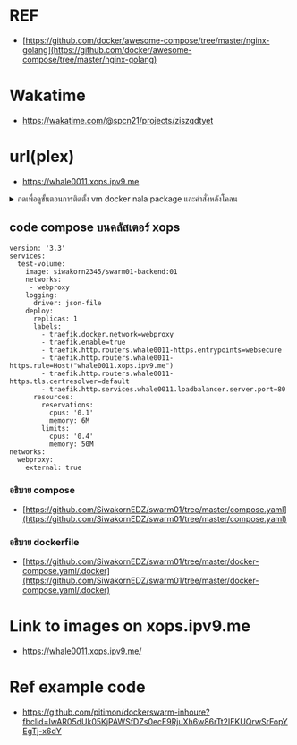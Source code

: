 # REF

- [https://github.com/docker/awesome-compose/tree/master/nginx-golang](https://github.com/docker/awesome-compose/tree/master/nginx-golang)

# Wakatime

- https://wakatime.com/@spcn21/projects/ziszqdtyet

# url(plex)

- https://whale0011.xops.ipv9.me

<details>
  <summary>กดเพื่อดูขั้นตอนการติดตั้ง vm docker nala package และคำสั่งหลังโคลน</summary>

  ## เตรีมการติดตั้ง vm สำหรับการทำ manager และ 2 swarmnode 
## สเปค cpu 2 core ram 2GB disk 32 network ipv4 DHCP ipv6 static กำหนด ssh key
## คำสั่งเข้าสิทธิ  root 

```
sudo -i
```

## เปลี่ยนชื่อ hostname 

```
hostnamectl set-hostname “Change name”
```

## ติดตั้ง docker

```
apt update ; apt upgrade -y
```

```
apt-get install \
    ca-certificates \
    curl wget \
    gnupg \
    lsb-release -y

```

```
mkdir -m 0755 -p /etc/apt/keyrings
```

```
curl -fsSL https://download.docker.com/linux/ubuntu/gpg | gpg --dearmor -o /etc/apt/keyrings/docker.gpg
```

```
echo \
  "deb [arch=$(dpkg --print-architecture) signed-by=/etc/apt/keyrings/docker.gpg] https://download.docker.com/linux/ubuntu \
  $(lsb_release -cs) stable" |  tee /etc/apt/sources.list.d/docker.list > /dev/null
```

```
apt-get update
```

```
apt-get install docker-ce docker-ce-cli containerd.io docker-buildx-plugin docker-compose-plugin -y
```

## ติดตั้ง nala package management แทน apt package management


```
wget https://gitlab.com/volian/nala/uploads/605d833bdffd23cee4bb6670b2d6c27b/nala_0.12.1_all.deb
```

```
dpkg -i nala_0.12.1_all.deb 
```

```
apt-get -f install -y 
```

```
tee -a /etc/apt/sources.list.d/nala-sources.list <<EOF 
```

```
deb https://mirror1.ku.ac.th/ubuntu/ jammy main restricted universe multiverse
deb https://mirrors.nipa.cloud/ubuntu/ jammy main restricted universe multiverse
deb https://mirror.kku.ac.th/ubuntu/ jammy main restricted universe multiverse
deb http://mirror1.totbb.net/ubuntu/ jammy main restricted universe multiverse
EOF
```

```
nala update  
```

```
nala upgrade -y 
```

```
nala list —upgradable
```

```
nala install htop dnsutils mtr -y
```

```
reboot
```

## ทำการโคลน vm สำหรับการใช้สร้าง vm manager swarm vm swarm1 vm swarm2

```
cp /dev/null /etc/machine-id
```

```
rm /var/lib/dbus/machine-id
```

```
ln -s /etc/machine-id /var/lib/dbus/machine-id
```

```
init 0
```

## ให้สิทธิผู้ใช้งานกับ docker

```
sudo usermod -aG docker $USER
```

```
docker ps
```
  
</details>



## code compose บนคลัสเตอร์ xops

```
version: '3.3'
services:
  test-volume:
    image: siwakorn2345/swarm01-backend:01
    networks:
     - webproxy
    logging:
      driver: json-file
    deploy:
      replicas: 1
      labels:
        - traefik.docker.network=webproxy
        - traefik.enable=true
        - traefik.http.routers.whale0011-https.entrypoints=websecure
        - traefik.http.routers.whale0011-https.rule=Host("whale0011.xops.ipv9.me")
        - traefik.http.routers.whale0011-https.tls.certresolver=default
        - traefik.http.services.whale0011.loadbalancer.server.port=80
      resources:
        reservations:
          cpus: '0.1'
          memory: 6M
        limits:
          cpus: '0.4'
          memory: 50M
networks:
  webproxy:
    external: true
```
### อธิบาย compose

- [https://github.com/SiwakornEDZ/swarm01/tree/master/compose.yaml](https://github.com/SiwakornEDZ/swarm01/tree/master/compose.yaml)

### อธิบาย dockerfile

- [https://github.com/SiwakornEDZ/swarm01/tree/master/docker-compose.yaml/.docker](https://github.com/SiwakornEDZ/swarm01/tree/master/docker-compose.yaml/.docker)

# Link to images on xops.ipv9.me

- https://whale0011.xops.ipv9.me/

# Ref example code 

- https://github.com/pitimon/dockerswarm-inhoure?fbclid=IwAR05dUk05KjPAWSfDZs0ecF9RjuXh6w86rTt2IFKUQrwSrFopYEgTj-x6dY
 







